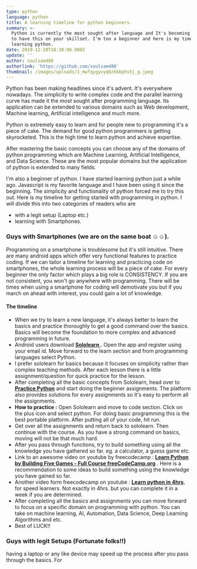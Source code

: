 ```yaml
---
type: python
language: python
title: A learning timeline for python beginners.
summary: >-
  Python is currently the most sought after language and It's becoming essential
  to have this on your skillset. I'm too a beginner and here is my timeline for
  learning python.
date: 2019-12-20T18:30:00.000Z
update: ''
author: soulsam480
authorlink: 'https://github.com/soulsam480'
thumbnail: /images/uploads/1_mwfqygyvyqbzkkbphs5j_g.jpeg
---
```

<!--StartFragment-->

Python has been making headlines since it's advent. It's everywhere nowadays. The simplicity to write complex code and the parallel learning curve has made it the most sought after programming language. Its application can be extended to various domains such as Web development, Machine learning, Artificial intelligence and much more.

Python is extremely easy to learn and for people new to programming it's a piece of cake. The demand for good python programmers is getting skyrocketed. This is the high time to learn python and achieve expertise.

After mastering the basic concepts you can choose any of the domains of python programming which are Machine Learning, Artificial Intelligence, and Data Science. These are the most popular domains but the application of python is extended to many fields.

I'm also a beginner of python. I have started learning python just a while ago. Javascript is my favorite language and I have been using it since the beginning. The simplicity and functionality of python forced me to try this out. Here is my timeline for getting started with programming in python. I will divide this into two categories of readers who are

* with a legit setup (Laptop etc.)
* learning with Smartphones.

### **Guys with Smartphones (we are on the same boat ☺️☺️).**

Programming on a smartphone is troublesome but it's still intuitive. There are many android apps which offer very functional features to practice coding. If we can tailor a timeline for learning and practicing code on smartphones, the whole learning process will be a piece of cake. For every beginner the only factor which plays a big role is CONSISTENCY. If you are not consistent, you won't go anywhere with programming. There will be times when using a smartphone for coding will demotivate you but if you march on ahead with interest, you could gain a lot of knowledge.

#### **The timeline**

* When we try to learn a new language, it's always better to learn the basics and practice thoroughly to get a good command over the basics. Basics will become the foundation to more complex and advanced programming in future.
* Android users download **[Sololearn ](https://play.google.com/store/apps/details?id=com.sololearn).** Open the app and register using your email id. Move forward to the learn section and from programming languages select Python.
* I prefer sololearn for basics because it focuses on simplicity rather than complex teaching methods. After each lesson there is a little assignment/question for quick practice for the lesson.
* After completing all the basic concepts from Sololearn, head over to **[Practice Python](https://www.practicepython.org/)**  and start doing the beginner assignments. The platform also provides solutions for every assignments so it's easy to perform all the assignments.
* **How to practice :** Open Sololearn and move to code section. Click on the plus icon and select python. For doing basic programming this is the best portable platform. After putting all of your code, hit run.
* Get over all the assignments and return back to sololearn. Then continue with the course. As you have a strong command on basics, moving will not be that much hard.
* After you pass through functions, try to build something using all the knowledge you have gathered so far. eg. a calculator, a guess game etc.
* Link to an awesome video on youtube by freecodecamp : **[Learn Python by Building Five Games - Full Course freeCodeCamp.org](https://www.youtube.com/watch?v=XGf2GcyHPhc)**  . Here is a recommendation to some ideas to build something using the knowledge you have gained so far.
* Another video form freecodecamp on youtube : **[Learn python in 4hrs](https://www.youtube.com/watch?v=rfscVS0vtbw).**  for speed learners. Not exactly in 4hrs. but you can complete it in a week if you are determined.
* After completing all the basics and assignments you can move forward to focus on a specific domain on programming with python. You can take on machine learning, AI, Automation, Data Science, Deep Learning Algorithms and etc.
* Best of LUCK!!



### Guys with legit Setups (Fortunate folks!!)

having a laptop or any like device may speed up the process after you pass through the basics. For
